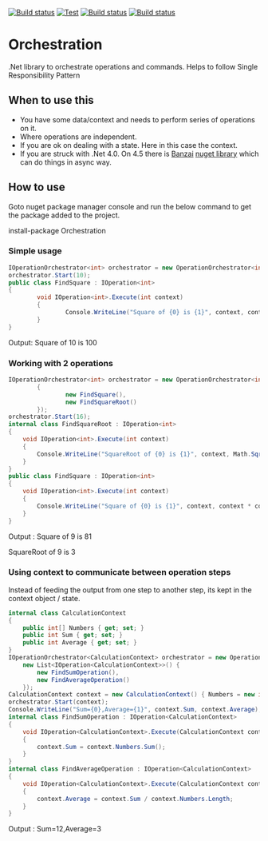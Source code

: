 [![Build status](https://ci.appveyor.com/api/projects/status/6qx7d8dpnx8o5d4n?svg=true)](https://ci.appveyor.com/project/joymon/orchestration)
[![Test](https://img.shields.io/appveyor/tests/joymon/orchestration.svg)](https://ci.appveyor.com/project/joymon/orchestration)
[![Build status](https://img.shields.io/nuget/v/Orchestration.svg)](https://img.shields.io/nuget/v/Orchestration.svg)
[![Build status](https://img.shields.io/nuget/dt/Orchestration.svg)](https://img.shields.io/nuget/dt/Orchestration.svg)


# Orchestration
.Net library to orchestrate operations and commands. Helps to follow Single Responsibility Pattern
## When to use this
- You have some data/context and needs to perform series of operations on it.
- Where operations are independent.
- If you are ok on dealing with a state. Here in this case the context.
- If you are struck with .Net 4.0. On 4.5 there is [Banzai](https://github.com/eswann/Banzai) [nuget library](https://www.nuget.org/packages/Banzai/) which can do things in async way.

## How to use

Goto nuget package manager console and run the below command to get the package added to the project.

install-package Orchestration

### Simple usage
```cs
IOperationOrchestrator<int> orchestrator = new OperationOrchestrator<int>(new List<IOperation<int>>() { new FindSquare() });
orchestrator.Start(10);       
public class FindSquare : IOperation<int>
{
        void IOperation<int>.Execute(int context)
        {
                Console.WriteLine("Square of {0} is {1}", context, context * context);
        }
}
```
Output: Square of 10 is 100
### Working with 2 operations
```cs
IOperationOrchestrator<int> orchestrator = new OperationOrchestrator<int>(new List<IOperation<int>>()
        {
                new FindSquare(),
                new FindSquareRoot()
        });
orchestrator.Start(16);
internal class FindSquareRoot : IOperation<int>
{
    void IOperation<int>.Execute(int context)
    {
        Console.WriteLine("SquareRoot of {0} is {1}", context, Math.Sqrt(context));
    }
}
public class FindSquare : IOperation<int>
{
    void IOperation<int>.Execute(int context)
    {
        Console.WriteLine("Square of {0} is {1}", context, context * context);
    }
}
```

Output : Square of 9 is 81

SquareRoot of 9 is 3
### Using context to communicate between operation steps

Instead of feeding the output from one step to another step, its kept in the context object / state.

```cs
internal class CalculationContext
{
    public int[] Numbers { get; set; }
    public int Sum { get; set; }
    public int Average { get; set; }
}
IOperationOrchestrator<CalculationContext> orchestrator = new OperationOrchestrator<CalculationContext>(
    new List<IOperation<CalculationContext>>() {
        new FindSumOperation(),
        new FindAverageOperation()
    });
CalculationContext context = new CalculationContext() { Numbers = new int[] { 1, 2, 3, 6 } };
orchestrator.Start(context);
Console.WriteLine("Sum={0},Average={1}", context.Sum, context.Average);
internal class FindSumOperation : IOperation<CalculationContext>
{
    void IOperation<CalculationContext>.Execute(CalculationContext context)
    {
        context.Sum = context.Numbers.Sum();
    }
}
internal class FindAverageOperation : IOperation<CalculationContext>
{
    void IOperation<CalculationContext>.Execute(CalculationContext context)
    {
        context.Average = context.Sum / context.Numbers.Length;
    }
}
```
Output : Sum=12,Average=3
